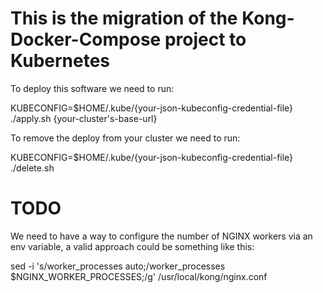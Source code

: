 # This is the migration of the Kong-Docker-Compose project to Kubernetes

To deploy this software we need to run:

KUBECONFIG=$HOME/.kube/{your-json-kubeconfig-credential-file} ./apply.sh {your-cluster's-base-url}

To remove the deploy from your cluster we need to run:

KUBECONFIG=$HOME/.kube/{your-json-kubeconfig-credential-file} ./delete.sh

# TODO

We need to have a way to configure the number of NGINX workers via an env variable, a valid approach could be something like this:

sed -i 's/worker\_processes auto\;/worker\_processes $NGINX_WORKER_PROCESSES\;/g' /usr/local/kong/nginx.conf
